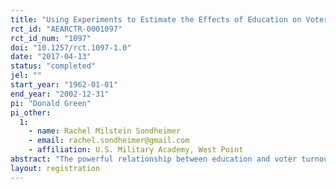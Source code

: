 ```yaml
---
title: "Using Experiments to Estimate the Effects of Education on Voter Turnout"
rct_id: "AEARCTR-0001097"
rct_id_num: "1097"
doi: "10.1257/rct.1097-1.0"
date: "2017-04-13"
status: "completed"
jel: ""
start_year: "1962-01-01"
end_year: "2002-12-31"
pi: "Donald Green"
pi_other:
  1:
    - name: Rachel Milstein Sondheimer
    - email: rachel.sondheimer@gmail.com
    - affiliation: U.S. Military Academy, West Point
abstract: "The powerful relationship between education and voter turnout is arguably the most well-documented and robust finding in American survey research. Yet the causal interpretation of this relationship remains controversial, with many authors suggesting that the apparent link between education and turnout is spurious. In contrast to previous work, which has relied on observational data to assess the effect of education on voter turnout, this article analyzes two randomized experiments and one quasi-experiment in which educational attainment was altered exogenously. We track the children in these experiments over the long term, examining their voting rates as adults. In all three studies, we find that exogenously induced changes in high school graduation rates have powerful effects on voter turnout rates. These results imply that the correlation between education and turnout is indeed causal. We discuss some of the pathways by which education may transmit its influence."
layout: registration
---
```


